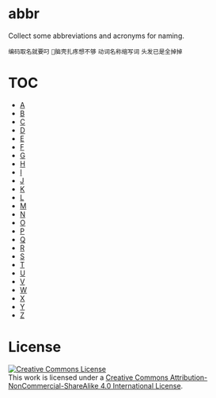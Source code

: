 # abbr


Collect some abbreviations and acronyms for naming.


`编码取名就要叼`
`脑壳扎疼想不够`
`动词名称缩写词`
`头发已是全掉掉`


# TOC

+ [A](A.md "A 索引")
+ [B](B.md "B 索引")
+ [C](C.md "C 索引")
+ [D](D.md "D 索引")
+ [E](E.md "E 索引")
+ [F](F.md "F 索引")
+ [G](G.md "G 索引")
+ [H](H.md "H 索引")
+ [I](I.md "I 索引")
+ [J](J.md "J 索引")
+ [K](K.md "K 索引")
+ [L](L.md "L 索引")
+ [M](M.md "M 索引")
+ [N](N.md "N 索引")
+ [O](O.md "O 索引")
+ [P](P.md "P 索引")
+ [Q](Q.md "Q 索引")
+ [R](R.md "R 索引")
+ [S](S.md "S 索引")
+ [T](T.md "T 索引")
+ [U](U.md "U 索引")
+ [V](V.md "V 索引")
+ [W](W.md "W 索引")
+ [X](X.md "X 索引")
+ [Y](Y.md "Y 索引")
+ [Z](Z.md "Z 索引")
 

# License

<a rel="license" href="http://creativecommons.org/licenses/by-nc-sa/4.0/"><img alt="Creative Commons License" style="border-width:0" src="https://i.creativecommons.org/l/by-nc-sa/4.0/88x31.png" /></a><br />This work is licensed under a <a rel="license" href="http://creativecommons.org/licenses/by-nc-sa/4.0/">Creative Commons Attribution-NonCommercial-ShareAlike 4.0 International License</a>.
